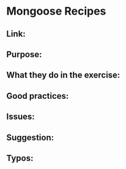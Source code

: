 # Mongoose Recipes

## Link:

## Purpose:

## What they do in the exercise:

## Good practices:

## Issues:

## Suggestion:

## Typos: